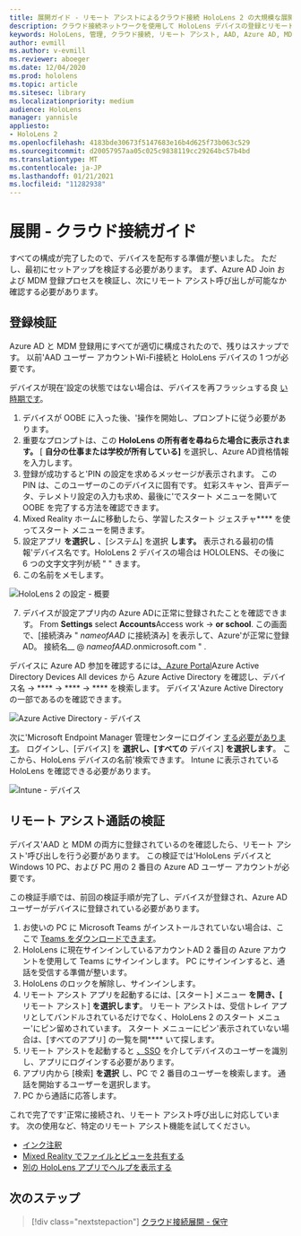 ```yaml
---
title: 展開ガイド - リモート アシストによるクラウド接続 HoloLens 2 の大規模な展開 - 展開
description: クラウド接続ネットワークを使用して HoloLens デバイスの登録とリモート アシストを検証する方法について学習します。
keywords: HoloLens, 管理, クラウド接続, リモート アシスト, AAD, Azure AD, MDM, モバイル デバイス管理
author: evmill
ms.author: v-evmill
ms.reviewer: aboeger
ms.date: 12/04/2020
ms.prod: hololens
ms.topic: article
ms.sitesec: library
ms.localizationpriority: medium
audience: HoloLens
manager: yannisle
appliesto:
- HoloLens 2
ms.openlocfilehash: 4183bde30673f5147683e16b4d625f73b063c529
ms.sourcegitcommit: d20057957aa05c025c9838119cc29264bc57b4bd
ms.translationtype: MT
ms.contentlocale: ja-JP
ms.lasthandoff: 01/21/2021
ms.locfileid: "11282938"
---
```

# 展開 - クラウド接続ガイド

すべての構成が完了したので、デバイスを配布する準備が整いました。 ただし、最初にセットアップを検証する必要があります。 まず、Azure AD Join および MDM 登録プロセスを検証し、次にリモート アシスト呼び出しが可能なか確認する必要があります。

## 登録検証

Azure AD と MDM 登録用にすべてが適切に構成されたので、残りはスナップです。 以前&#39;AAD ユーザー アカウントWi-Fi接続と HoloLens デバイスの 1 つが必要です。

デバイスが現在&#39;設定の状態ではない場合は、デバイスを再フラッシュする良 [い時期です](https://docs.microsoft.com/hololens/hololens-recovery#clean-reflash-the-device)。

1. デバイスが OOBE に入った後、&#39;操作を開始し、プロンプトに従う必要があります。 
1. 重要なプロンプトは、この **HoloLens の所有者を尋ねらた場合に表示されます。** [ **自分の仕事または学校が所有している]** を選択し、Azure AD資格情報を入力します。
1. 登録が成功すると&#39;PIN の設定を求めるメッセージが表示されます。 この PIN は、このユーザーのこのデバイスに固有です。 虹彩スキャン、音声データ、テレメトリ設定の入力も求め、最後に&#39;でスタート メニューを開いて OOBE を完了する方法を確認できます。
1. Mixed Reality ホームに移動したら、学習したスタート ジェスチャ**** を使ってスタート メニューを開きます。
1. 設定アプリ **を選択し** 、[システム] を選択 **します。** 表示される最初の情報&#39;デバイス名です。HoloLens 2 デバイスの場合は HOLOLENS、その後に 6 つの文字文字列が続 &quot; &quot; きます。
1. この名前をメモします。

![HoloLens 2 の設定 - 概要](./images/hololens2-settings-about.jpg)

7. デバイスが設定アプリ内の Azure ADに正常に登録されたことを確認できます。 From **Settings** select **Accounts**Access work  ->  **or school**. この画面で、[接続済み &quot; _nameofAAD_ に接続済み] を表示して、Azure&#39;が正常に登録AD。 接続名__ @ _nameofAAD_.onmicrosoft.com &quot; .


デバイスに Azure AD 参加を確認するには[、Azure Portal](https://portal.azure.com/#home)Azure Active Directory Devices All devices から Azure Active Directory を確認し、デバイス名  ->  ****  ->  ****  ->  **** を検索します。 デバイス&#39;Azure Active Directory の一部であるのを確認できます。


![Azure Active Directory - デバイス](./images/aad-enrollment.png)

次に&#39;Microsoft Endpoint Manager 管理センターにログイン [する必要があります](https://endpoint.microsoft.com/#home)。 ログインし、[デバイス] を **選択し、[すべての** デバイス] **を選択します**。 ここから、HoloLens デバイスの名前&#39;検索できます。 Intune に表示されている HoloLens を確認できる必要があります。

![Intune - デバイス](./images/endpoint-all-devices-enrolled.png)

## リモート アシスト通話の検証

デバイス&#39;AAD と MDM の両方に登録されているのを確認したら、リモート アシスト&#39;呼び出しを行う必要があります。 この検証では&#39;HoloLens デバイスと Windows 10 PC、および PC 用の 2 番目の Azure AD ユーザー アカウントが必要です。

この検証手順では、前回の検証手順が完了し、デバイスが登録され、Azure AD ユーザーがデバイスに登録されている必要があります。


1. お使いの PC に Microsoft Teams がインストールされていない場合は、ここで [Teams をダウンロードできます](https://www.microsoft.com/microsoft-365/microsoft-teams/download-app)。
2. HoloLens に現在サインインしているアカウントAD 2 番目の Azure アカウントを使用して Teams にサインインします。 PC にサインインすると、通話を受信する準備が整います。
3. HoloLens のロックを解除し、サインインします。
4. リモート アシスト アプリを起動するには、[スタート] メニュー **を開き、[** リモート アシスト] **を選択します**。 リモート アシストは、受信トレイ アプリとしてバンドルされているだけでなく、HoloLens 2 のスタート メニュー&#39;にピン留めされています。 スタート メニューにピン&#39;表示されていない場合は、[すべてのアプリ] の一覧を開**** いて探します。
5. リモート アシストを起動すると [、SSO](https://docs.microsoft.com/azure/active-directory/manage-apps/what-is-single-sign-on) を介してデバイスのユーザーを識別し、アプリにログインする必要があります。
6. アプリ内から [検索] **を選択** し、PC で 2 番目のユーザーを検索します。 通話を開始するユーザーを選択します。
7. PC から通話に応答します。

これで完了です&#39;正常に接続され、リモート アシスト呼び出しに対応しています。 次の使用など、特定のリモート アシスト機能を試してください。

- [インク注釈](https://docs.microsoft.com/dynamics365/mixed-reality/remote-assist/add-annotations-hololens)
- [Mixed Reality でファイルとビューを共有する](https://docs.microsoft.com/dynamics365/mixed-reality/remote-assist/display-save-files)
- [別の HoloLens アプリでヘルプを表示する](https://docs.microsoft.com/dynamics365/mixed-reality/remote-assist/get-help-hololens-app-hololens)

## 次のステップ

> [!div class="nextstepaction"]
> [クラウド接続展開 - 保守](hololens2-cloud-connected-maintain.md)